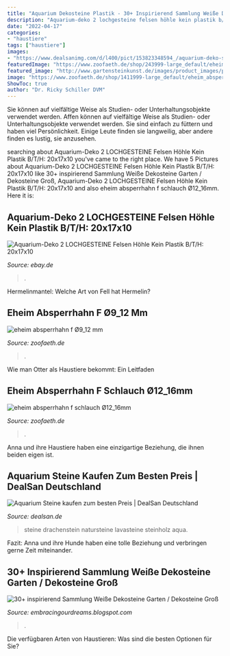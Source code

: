 ```yaml
---
title: "Aquarium Dekosteine Plastik - 30+ Inspirierend Sammlung Weiße Dekosteine Garten / Dekosteine Groß"
description: "Aquarium-deko 2 lochgesteine felsen höhle kein plastik b/t/h: 20x17x10"
date: "2022-04-17"
categories:
- "haustiere"
tags: ["haustiere"]
images:
- "https://www.dealsanimg.com/d/l400/pict/153823348594_/aquarium-deko-steine-natursteine-10-kg-drachenstein.jpg"
featuredImage: "https://www.zoofaeth.de/shop/243999-large_default/eheim_absperrhahn_f__schlauch__12_16mm.jpg"
featured_image: "http://www.gartensteinkunst.de/images/product_images/popup_images/Ziersteine-Granite-Discuss_185.jpg"
image: "https://www.zoofaeth.de/shop/1411999-large_default/eheim_absperrhahn_f___9_12_mm.jpg"
ShowToc: true
author: "Dr. Ricky Schiller DVM"
---
```



Sie können auf vielfältige Weise als Studien- oder Unterhaltungsobjekte verwendet werden.
Affen können auf vielfältige Weise als Studien- oder Unterhaltungsobjekte verwendet werden. Sie sind einfach zu füttern und haben viel Persönlichkeit. Einige Leute finden sie langweilig, aber andere finden es lustig, sie anzusehen.

	

		
searching about Aquarium-Deko 2 LOCHGESTEINE Felsen Höhle Kein Plastik B/T/H: 20x17x10 you've came to the right place. We have 5 Pictures about Aquarium-Deko 2 LOCHGESTEINE Felsen Höhle Kein Plastik B/T/H: 20x17x10 like 30+ inspirierend Sammlung Weiße Dekosteine Garten / Dekosteine Groß, Aquarium-Deko 2 LOCHGESTEINE Felsen Höhle Kein Plastik B/T/H: 20x17x10 and also eheim absperrhahn f schlauch Ø12_16mm. Here it is:
		
    
## Aquarium-Deko 2 LOCHGESTEINE Felsen Höhle Kein Plastik B/T/H: 20x17x10

<img loading=lazy src="https://i.ebayimg.com/images/g/T3sAAOSw-0xYe36H/s-l400.jpg" onerror="this.onerror=null;this.src='https://tse4.mm.bing.net/th?id=OIP.TtBG4Hdck3YFs3WiRh3srwAAAA&amp;pid=15.1';" alt="Aquarium-Deko 2 LOCHGESTEINE Felsen Höhle Kein Plastik B/T/H: 20x17x10">

_Source: ebay.de_

>. 

	

Hermelinmantel: Welche Art von Fell hat Hermelin?

    
## Eheim Absperrhahn F Ø9_12 Mm

<img loading=lazy src="https://www.zoofaeth.de/shop/1411999-large_default/eheim_absperrhahn_f___9_12_mm.jpg" onerror="this.onerror=null;this.src='https://tse1.mm.bing.net/th?id=OIP.hUrvflO5rQf3gYswi6G4oAAAAA&amp;pid=15.1';" alt="eheim absperrhahn f Ø9_12 mm">

_Source: zoofaeth.de_

>. 

	

Wie man Otter als Haustiere bekommt: Ein Leitfaden

    
## Eheim Absperrhahn F Schlauch Ø12_16mm

<img loading=lazy src="https://www.zoofaeth.de/shop/243999-large_default/eheim_absperrhahn_f__schlauch__12_16mm.jpg" onerror="this.onerror=null;this.src='https://tse4.mm.bing.net/th?id=OIP.3LDuEO_PnXImrGgFd29ZKwAAAA&amp;pid=15.1';" alt="eheim absperrhahn f schlauch Ø12_16mm">

_Source: zoofaeth.de_

>. 

	

Anna und ihre Haustiere haben eine einzigartige Beziehung, die ihnen beiden eigen ist.

    
## Aquarium Steine Kaufen Zum Besten Preis | DealSan Deutschland

<img loading=lazy src="https://www.dealsanimg.com/d/l400/pict/153823348594_/aquarium-deko-steine-natursteine-10-kg-drachenstein.jpg" onerror="this.onerror=null;this.src='https://tse1.mm.bing.net/th?id=OIP.bi17UCXVOVfi4f4llEhshgAAAA&amp;pid=15.1';" alt="Aquarium Steine kaufen zum besten Preis | DealSan Deutschland">

_Source: dealsan.de_

>steine drachenstein natursteine lavasteine steinholz aqua. 

	

Fazit: Anna und ihre Hunde haben eine tolle Beziehung und verbringen gerne Zeit miteinander.

    
## 30+ Inspirierend Sammlung Weiße Dekosteine Garten / Dekosteine Groß

<img loading=lazy src="http://www.gartensteinkunst.de/images/product_images/popup_images/Ziersteine-Granite-Discuss_185.jpg" onerror="this.onerror=null;this.src='https://tse4.mm.bing.net/th?id=OIP.nGKqLRKIjWU6_D2ieVbYYgHaHa&amp;pid=15.1';" alt="30+ inspirierend Sammlung Weiße Dekosteine Garten / Dekosteine Groß">

_Source: embracingourdreams.blogspot.com_

>. 

	

Die verfügbaren Arten von Haustieren: Was sind die besten Optionen für Sie?

